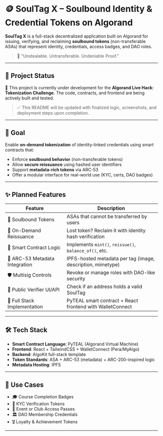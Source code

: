 # 🪙 SoulTag X – Soulbound Identity & Credential Tokens on Algorand

**SoulTag X** is a full-stack decentralized application built on Algorand for issuing, verifying, and reclaiming **soulbound tokens** (non-transferable ASAs) that represent identity, credentials, access badges, and DAO roles.

> 🔐 "Unstealable. Untransferable. Undeniable Proof."

---

## 🔧 Project Status

🚧 This project is currently under development for the **Algorand Live Hack: Tokenization Challenge**. The code, contracts, and frontend are being actively built and tested.  
> ✅ This README will be updated with finalized logic, screenshots, and deployment steps upon completion.

---

## 🎯 Goal

Enable **on-demand tokenization** of identity-linked credentials using smart contracts that:

- Enforce **soulbound behavior** (non-transferable tokens)
- Allow **secure reissuance** using hashed user identifiers
- Support **metadata-rich tokens** via ARC-53
- Offer a modular interface for real-world use (KYC, certs, DAO badges)

---

## ✨ Planned Features

| Feature                        | Description |
|-------------------------------|-------------|
| 🪪 Soulbound Tokens            | ASAs that cannot be transferred by users |
| 🔁 On-Demand Reissuance        | Lost token? Reclaim it with identity hash verification |
| 🧠 Smart Contract Logic        | Implements `mint()`, `reissue()`, `balance_of()`, etc. |
| 🎨 ARC-53 Metadata Integration | IPFS-hosted metadata per tag (image, description, mimetype) |
| 🛡️ Multisig Controls           | Revoke or manage roles with DAO-like security |
| 🧾 Public Verifier UI/API      | Check if an address holds a valid SoulTag |
| 🧱 Full Stack Implementation   | PyTEAL smart contract + React frontend with WalletConnect |

---

## 🛠️ Tech Stack

- **Smart Contract Language**: PyTEAL (Algorand Virtual Machine)
- **Frontend**: React + TailwindCSS + WalletConnect (Pera/MyAlgo)
- **Backend**: AlgoKit full-stack template
- **Token Standards**: ASA + ARC-53 (metadata) + ARC-200-inspired logic
- **Metadata Hosting**: IPFS

---

## 🧩 Use Cases

- 🎓 Course Completion Badges  
- 🧾 KYC Verification Tokens  
- 🎫 Event or Club Access Passes  
- 🏛️ DAO Membership Credentials  
- 🎖️ Loyalty & Achievement Tokens  

---

